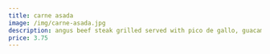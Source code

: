 ```yaml
---
title: carne asada
image: /img/carne-asada.jpg
description: angus beef steak grilled served with pico de gallo, guacamole, limes & red radishes
price: 3.75
---
```

